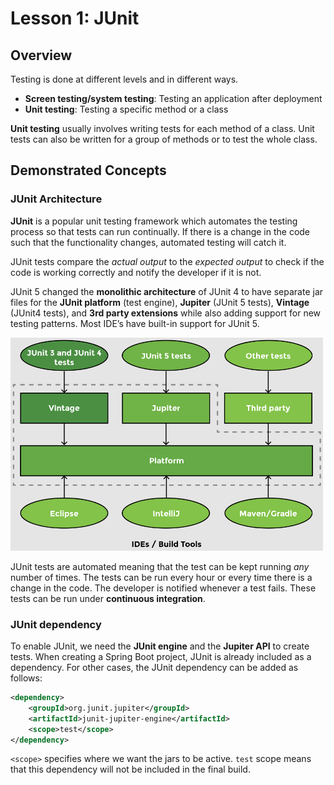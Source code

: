 # Lesson 1: JUnit

## Overview

Testing is done at different levels and in different ways.

- __Screen testing/system testing__: Testing an application after deployment
- __Unit testing__: Testing a specific method or a class

__Unit testing__ usually involves writing tests for each method of a class. Unit tests can also be written for a group of methods or to test the whole class.

## Demonstrated Concepts

### JUnit Architecture

__JUnit__ is a popular unit testing framework which automates the testing process so that tests can run continually. If there is a change in the code such that the functionality changes, automated testing will catch it.

JUnit tests compare the _actual output_ to the _expected output_ to check if the code is working correctly and notify the developer if it is not.

JUnit 5 changed the __monolithic architecture__ of JUnit 4 to have separate jar files for the __JUnit platform__ (test engine), __Jupiter__ (JUnit 5 tests), __Vintage__ (JUnit4 tests), and __3rd party extensions__ while also adding support for new testing patterns. Most IDE’s have built-in support for JUnit 5.

<img src="images/img1.png" width="500">

JUnit tests are automated meaning that the test can be kept running _any_ number of times. The tests can be run every hour or every time there is a change in the code. The developer is notified whenever a test fails. These tests can be run under __continuous integration__.

### JUnit dependency

To enable JUnit, we need the __JUnit engine__ and the __Jupiter API__ to create tests. When creating a Spring Boot project, JUnit is already included as a dependency. For other cases, the JUnit dependency can be added as follows:

```xml
<dependency>
    <groupId>org.junit.jupiter</groupId>
    <artifactId>junit-jupiter-engine</artifactId>
    <scope>test</scope>
</dependency>
```

`<scope>` specifies where we want the jars to be active. `test` scope means that this dependency will not be included in the final build.